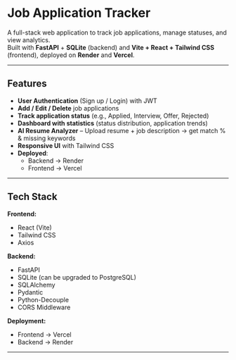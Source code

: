 # Job Application Tracker

A full-stack web application to track job applications, manage statuses, and view analytics.  
Built with **FastAPI** + **SQLite** (backend) and **Vite + React + Tailwind CSS** (frontend), deployed on **Render** and **Vercel**.

---

##  Features

- **User Authentication** (Sign up / Login) with JWT
- **Add / Edit / Delete** job applications
- **Track application status** (e.g., Applied, Interview, Offer, Rejected)
- **Dashboard with statistics** (status distribution, application trends)
- **AI Resume Analyzer** – Upload resume + job description → get match % & missing keywords
- **Responsive UI** with Tailwind CSS
- **Deployed**:  
  - Backend → Render  
  - Frontend → Vercel  

---

##  Tech Stack

**Frontend:**
- React (Vite)
- Tailwind CSS
- Axios

**Backend:**
- FastAPI
- SQLite (can be upgraded to PostgreSQL)
- SQLAlchemy
- Pydantic
- Python-Decouple
- CORS Middleware

**Deployment:**
- Frontend → Vercel  
- Backend → Render  

---
